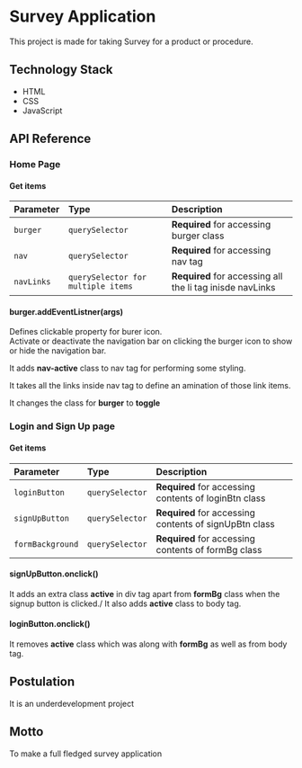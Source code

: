 # Survey Application

This project is made for taking Survey for a product or procedure.

## Technology Stack

- HTML
- CSS
- JavaScript

## API Reference

### Home Page

#### Get items


| Parameter | Type     | Description                       |
| :-------- | :------- | :-------------------------------- |
| `burger`      | `querySelector` | **Required** for accessing burger class |
| `nav`      | `querySelector` | **Required** for accessing nav tag |
| `navLinks`      | `querySelector for multiple items` | **Required** for accessing all the li tag inisde navLinks |

#### burger.addEventListner(args)

Defines clickable property for burer icon.\
Activate or deactivate the navigation bar on clicking the burger icon to show or hide the navigation bar.

It adds **nav-active** class to nav tag for performing some styling.

It takes all the links inside nav tag to define an amination of those link items.

It changes the class for **burger** to **toggle**

### Login and Sign Up page

#### Get items


| Parameter | Type     | Description                       |
| :-------- | :------- | :-------------------------------- |
| `loginButton`      | `querySelector` | **Required** for accessing contents of loginBtn class |
| `signUpButton`      | `querySelector` | **Required** for accessing contents of signUpBtn class |
| `formBackground`      | `querySelector` | **Required** for accessing contents of formBg class |

#### signUpButton.onclick()

It adds an extra class **active** in div tag apart from **formBg** class when the signup button is clicked./
It also adds **active** class to body tag.

#### loginButton.onclick()

It removes **active** class which was along with **formBg** as well as from body tag.

## Postulation

It is an underdevelopment project

## Motto

To make a full fledged survey application
